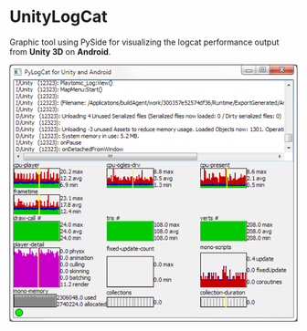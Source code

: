 UnityLogCat
===========

Graphic tool using PySide for visualizing the logcat performance output from **Unity 3D** on **Android**.

![](http://github.com/Ipsquiggle/UnityLogCat/raw/master/media/screenshot.png)
